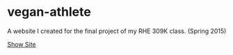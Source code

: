 # vegan-athlete
A website I created for the final project of my RHE 309K class. (Spring 2015)

[Show Site](duffneubauer.com/vegan-athlete)
